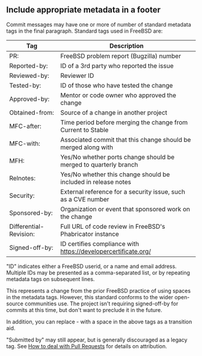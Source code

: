 ## Include appropriate metadata in a footer

Commit messages may have one or more of number of standard metadata tags in the final paragraph. Standard tags used in FreeBSD are:

| Tag | Description |
| -------- | -------- |
| PR: | FreeBSD problem report (Bugzilla) number |
| Reported-by: | ID of a 3rd party who reported the issue |
| Reviewed-by: | Reviewer ID |
| Tested-by: | ID of those who have tested the change |
| Approved-by: | Mentor or code owner who approved the change |
| Obtained-from: | Source of a change in another project |
| MFC-after: | Time period before merging the change from Current to Stable |
| MFC-with: | Associated commit that this change should be merged along with |
| MFH: | Yes/No whether ports change should be merged to quarterly branch |
| Relnotes: | Yes/No whether this change should be included in release notes |
| Security: | External reference for a security issue, such as a CVE number |
| Sponsored-by: | Organization or event that sponsored work on the change |
| Differential-Revision: | Full URL of code review in FreeBSD's Phabricator instance
| Signed-off-by: | ID certifies compliance with https://developercertificate.org/ |

"ID" indicates either a FreeBSD userid, or a name and email
address. Multiple IDs may be presented as a comma-separated list, or
by repeating metadata tags on subsequent lines.

This represents a change from the prior FreeBSD practice of using
spaces in the metadata tags. However, this standard conforms to the
wider open-source communities use. The project isn't requiring
signed-off-by for commits at this time, but don't want to preclude it
in the future.

In addition, you can replace - with a space in the above tags as a transition aid.

"Submitted by" may still appear, but is generally discouraged as a legacy tag. See [How to deal with Pull Requests](pull-request.md) for details on attribution.
